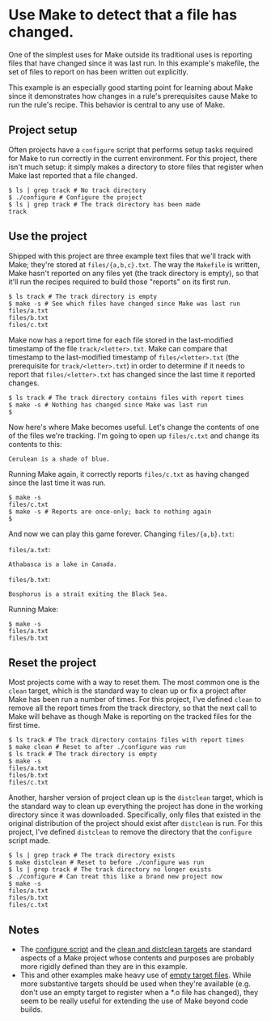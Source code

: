 # Use Make to detect that a file has changed.

One of the simplest uses for Make outside its
traditional uses is reporting files that have
changed since it was last run. In this example's
makefile, the set of files to report on has been
written out explicitly.

This example is an especially good starting point
for learning about Make since it demonstrates how
changes in a rule's prerequisites cause Make to
run the rule's recipe. This behavior is central to
any use of Make.

## Project setup

Often projects have a `configure` script that
performs setup tasks required for Make to run
correctly in the current environment. For this
project, there isn't much setup: it simply makes a
directory to store files that register when Make
last reported that a file changed.

```
$ ls | grep track # No track directory
$ ./configure # Configure the project
$ ls | grep track # The track directory has been made
track
```

## Use the project

Shipped with this project are three example text
files that we'll track with Make; they're stored
at `files/{a,b,c}.txt`. The way the `Makefile` is
written, Make hasn't reported on any files yet
(the track directory is empty), so that it'll
run the recipes required to build those "reports"
on its first run.

```
$ ls track # The track directory is empty
$ make -s # See which files have changed since Make was last run
files/a.txt
files/b.txt
files/c.txt
```

Make now has a report time for each file stored in the
last-modified timestamp of the file `track/<letter>.txt`.
Make can compare that timestamp to the last-modified
timestamp of `files/<letter>.txt` (the prerequisite for
`track/<letter>.txt`) in order to determine if it needs
to report that `files/<letter>.txt` has changed since the
last time it reported changes.

```
$ ls track # The track directory contains files with report times
$ make -s # Nothing has changed since Make was last run
$
```

Now here's where Make becomes useful. Let's change the contents
of one of the files we're tracking. I'm going to open up
`files/c.txt` and change its contents to this:

```
Cerulean is a shade of blue.
```

Running Make again, it correctly reports `files/c.txt` as having
changed since the last time it was run.

```
$ make -s
files/c.txt
$ make -s # Reports are once-only; back to nothing again
$ 
```

And now we can play this game forever. Changing `files/{a,b}.txt`:

`files/a.txt`:

```
Athabasca is a lake in Canada.
```

`files/b.txt`:

```
Bosphorus is a strait exiting the Black Sea.
```

Running Make:

```
$ make -s
files/a.txt
files/b.txt
```

## Reset the project

Most projects come with a way to reset them.
The most common one is the `clean` target,
which is the standard way to clean up or fix
a project after Make has been run a number of
times. For this project, I've defined `clean`
to remove all the report times from the track
directory, so that the next call to Make will
behave as though Make is reporting on the
tracked files for the first time.

```
$ ls track # The track directory contains files with report times
$ make clean # Reset to after ./configure was run
$ ls track # The track directory is empty
$ make -s
files/a.txt
files/b.txt
files/c.txt
```

Another, harsher version of project clean up
is the `distclean` target, which is the standard
way to clean up everything the project has done
in the working directory since it was downloaded.
Specifically, only files that existed in the
original distribution of the project should exist
after `distclean` is run. For this project, I've
defined `distclean` to remove the directory that
the `configure` script made.

```
$ ls | grep track # The track directory exists
$ make distclean # Reset to before ./configure was run
$ ls | grep track # The track directory no longer exists
$ ./configure # Can treat this like a brand new project now
$ make -s
files/a.txt
files/b.txt
files/c.txt
```

## Notes

* The [configure script](https://www.gnu.org/software/automake/manual/html_node/GNU-Build-System.html) and the [clean and distclean targets](https://www.gnu.org/prep/standards/html_node/Standard-Targets.html) are standard aspects of a Make project whose contents and purposes are probably more rigidly defined than they are in this example.
* This and other examples make heavy use of [empty target files](). While more substantive targets should be used when they're available (e.g. don't use an empty target to register when a *.o file has changed), they seem to be really useful for extending the use  of Make beyond code builds.
